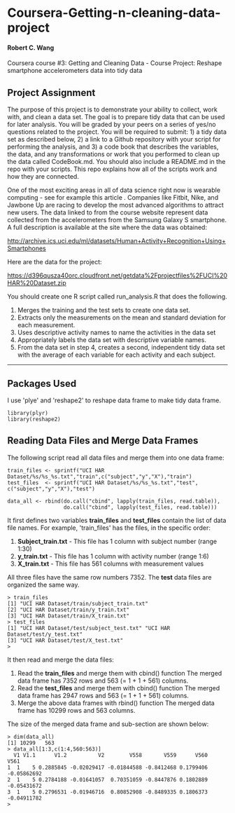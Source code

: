 # Coursera-Getting-n-cleaning-data-project

#### Robert C. Wang

Coursera course #3: Getting and Cleaning Data - Course Project: Reshape smartphone accelerometers data into tidy data 

## Project Assignment

The purpose of this project is to demonstrate your ability to collect, work with, and clean a data set. The goal is to prepare tidy data that can be used for later analysis. You will be graded by your peers on a series of yes/no questions related to the project. You will be required to submit: 1) a tidy data set as described below, 2) a link to a Github repository with your script for performing the analysis, and 3) a code book that describes the variables, the data, and any transformations or work that you performed to clean up the data called CodeBook.md. You should also include a README.md in the repo with your scripts. This repo explains how all of the scripts work and how they are connected.  

One of the most exciting areas in all of data science right now is wearable computing - see for example this article . Companies like Fitbit, Nike, and Jawbone Up are racing to develop the most advanced algorithms to attract new users. The data linked to from the course website represent data collected from the accelerometers from the Samsung Galaxy S smartphone. A full description is available at the site where the data was obtained: 

http://archive.ics.uci.edu/ml/datasets/Human+Activity+Recognition+Using+Smartphones 

Here are the data for the project: 

https://d396qusza40orc.cloudfront.net/getdata%2Fprojectfiles%2FUCI%20HAR%20Dataset.zip 

You should create one R script called run_analysis.R that does the following. 

1. Merges the training and the test sets to create one data set.
1. Extracts only the measurements on the mean and standard deviation for each measurement. 
1. Uses descriptive activity names to name the activities in the data set
1. Appropriately labels the data set with descriptive variable names. 
1. From the data set in step 4, creates a second, independent tidy data set with the average of each variable for each activity and each subject.

---

## Packages Used

I use 'plye' and 'reshape2' to reshape data frame to make tidy data frame.

```{r}
library(plyr)
library(reshape2)
```

## Reading Data Files and Merge Data Frames

The following script read all data files and merge them into one data frame:

```{r}
train_files <- sprintf("UCI HAR Dataset/%s/%s_%s.txt","train",c("subject","y","X"),"train")
test_files  <- sprintf("UCI HAR Dataset/%s/%s_%s.txt","test", c("subject","y","X"),"test")

data_all <- rbind(do.call("cbind", lapply(train_files, read.table)),
                  do.call("cbind", lapply(test_files, read.table)))
```

It first defines two variables 
**train_files** and **test_files**
contain the list of data file names.
For example, 'train_files' has the files, in the specific order:

1. **Subject_train.txt** - This file has 1 column with subject number (range 1:30)
1. **y_train.txt** - This file has 1 column with activity number (range 1:6)
1. **X_train.txt** - This file has 561 columns with measurement values

All three files have the same row numbers 7352.
The **test** data files are organized the same way.

```{r}
> train_files
[1] "UCI HAR Dataset/train/subject_train.txt"
[2] "UCI HAR Dataset/train/y_train.txt"      
[3] "UCI HAR Dataset/train/X_train.txt"      
> test_files
[1] "UCI HAR Dataset/test/subject_test.txt" "UCI HAR Dataset/test/y_test.txt"      
[3] "UCI HAR Dataset/test/X_test.txt"      
> 
```

It then read and merge the data files:

1. Read the **train_files** and merge them with cbind() function 
   The merged data frame has 7352 rows and 563 (= 1 + 1 + 561) columns.
1. Read the **test_files** and merge them with cbind() function 
   The merged data frame has 2947 rows and 563 (= 1 + 1 + 561) columns.
1. Merge the above data frames with rbind() function
   The merged data frame has 10299 rows and 563 columns.

The size of the merged data frame and sub-section are shown below:
   
```{r}
> dim(data_all)
[1] 10299   563
> data_all[1:3,c(1:4,560:563)]
  V1 V1.1      V1.2          V2        V558       V559      V560        V561
1  1    5 0.2885845 -0.02029417 -0.01844588 -0.8412468 0.1799406 -0.05862692
2  1    5 0.2784188 -0.01641057  0.70351059 -0.8447876 0.1802889 -0.05431672
3  1    5 0.2796531 -0.01946716  0.80852908 -0.8489335 0.1806373 -0.04911782
>
```



